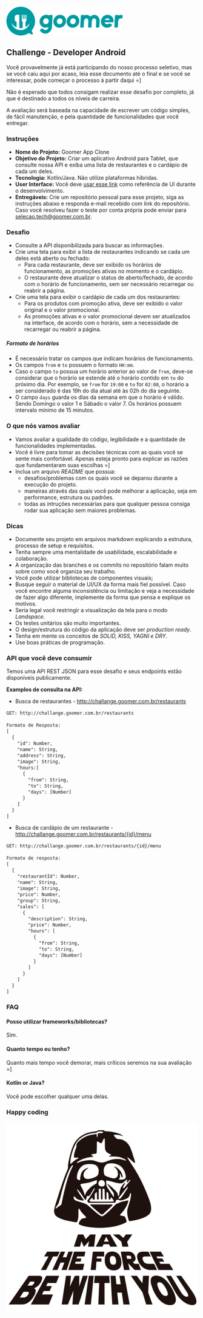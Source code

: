 ![alt text](media/logo-azul.png "Goomer")

## Challenge - Developer Android

Você provavelmente já está participando do nosso processo seletivo, mas se você caiu aqui por acaso, leia esse documento até o final e se você se interessar, pode começar o processo à partir daqui =]

Não é esperado que todos consigam realizar esse desafio por completo, já que é destinado a todos os níveis de carreira.

A avaliação será baseada na capacidade de escrever um código simples, de fácil manutenção, e pela quantidade de funcionalidades que você entregar.

### Instruções

- **Nome do Projeto:** Goomer App Clone
- **Objetivo do Projeto:** Criar um aplicativo Android para Tablet, que consulte nossa API e exiba uma lista de restaurantes e o cardápio de cada um deles.
- **Tecnologia:** Kotlin/Java. Não utilize plataformas híbridas.
- **User Interface:** Você deve [usar esse link](https://xd.adobe.com/spec/f1288410-9211-41e1-588b-c5e98f0c6643-8719/) como referência de UI durante o desenvolvimento.
- **Entregáveis:** Crie um repositório pessoal para esse projeto, siga as instruções abaixo e responda e-mail recebido com link do repositório. Caso você resolveu fazer o teste por conta própria pode enviar para selecao.tech@goomer.com.br.

### Desafio

- Consulte a API disponibilizada para buscar as informações.
- Crie uma tela para exibir a lista de restaurantes indicando se cada um deles está aberto ou fechado:
    - Para cada restaurante, deve ser exibido os horários de funcionamento, as promoções ativas no momento e o cardápio.
    - O restaurante deve atualizar o status de aberto/fechado, de acordo com o horário de funcionamento, sem ser necessário recarregar ou reabrir a página.
- Crie uma tela para exibir o cardápio de cada um dos restaurantes:
    - Para os produtos com promoção ativa, deve ser exibido o valor original e o valor promocional.
    - As promoções ativas e o valor promocional devem ser atualizados na interface, de acordo com o horário, sem a necessidade de recarregar ou reabrir a página.

##### Formato de horários
- É necessário tratar os campos que indicam horários de funcionamento. 
- Os campos `from` e `to` possuem o formato `HH:mm`. 
- Caso o campo `to` possua um horário anterior ao valor de `from`, deve-se considerar que o horário se estende até o horário contido em `to` do próximo dia. Por exemplo, se `from` for `19:00` e `to` for `02:00`, o horário a ser considerado é das 19h do dia atual até às 02h do dia seguinte.
- O campo `days` guarda os dias da semana em que o horário é válido. Sendo Domingo o valor 1 e Sábado o valor 7. Os horários possuem intervalo mínimo de 15 minutos.

### O que nós vamos avaliar

- Vamos avaliar a qualidade do código, legibilidade e a quantidade de funcionalidades implementadas.
- Você é livre para tomar as decisões técnicas com as quais você se sente mais confortável. Apenas esteja pronto para explicar as razões que fundamentaram suas escolhas =]
- Inclua um arquivo *README* que possua:
  - desafios/problemas com os quais você se deparou durante a execução do projeto.
  - maneiras através das quais você pode melhorar a aplicação, seja em performance, estrutura ou padrões. 
  - todas as intruções necessárias para que qualquer pessoa consiga rodar sua aplicação sem maiores problemas.

### Dicas

- Documente seu projeto em arquivos markdown explicando a estrutura, processo de setup e requisitos.
- Tenha sempre uma mentalidade de usabilidade, escalabilidade e colaboração.
- A organização das branches e os commits no repositório falam muito sobre como você organiza seu trabalho.
- Você pode utilizar bibliotecas de componentes visuais;
- Busque seguir o material de UI/UX da forma mais fiel possível. Caso você encontre alguma inconsistência ou limitação e veja a necessidade de fazer algo diferente, implemente da forma que pensa e explique os motivos.
- Seria legal você restringir a visualização da tela para o modo *Landspace*.
- Os testes unitários são muito importantes.
- O design/estrutura do código da aplicação deve ser *production ready*.
- Tenha em mente os conceitos de *SOLID, KISS, YAGNI e DRY*.
- Use boas práticas de programação.

### API que você deve consumir

Temos uma API REST JSON para esse desafio e seus endpoints estão disponíveis publicamente.

**Examplos de consulta na API:**

- Busca de restaurantes - http://challange.goomer.com.br/restaurants
```
GET: http://challange.goomer.com.br/restaurants

Formato de Resposta:
[
  {
    "id": Number,
    "name": String,
    "address": String,
    "image": String,
    "hours:[
      {
        "from": String,
        "to": String,
        "days": [Number]
      }
    ]
  }
]
```

- Busca de cardápio de um restaurante - http://challange.goomer.com.br/restaurants/{id}/menu
```
GET: http://challange.goomer.com.br/restaurants/{id}/menu

Formato de resposta:
[
  {
    "restaurantId": Number,
    "name": String,
    "image": String,
    "price": Number,
    "group": String,
    "sales": [
      {
        "description": String,
        "price": Number,
        "hours": [
          {
            "from": String,
            "to": String,
            "days": [Number]
          }
        ]
      }
    ]
  }
]
```

### FAQ
#### Posso utilizar frameworks/bibliotecas?
Sim.

#### Quanto tempo eu tenho?

Quanto mais tempo você demorar, mais críticos seremos na sua avaliação =]

#### Kotlin or Java?
Você pode escolher qualquer uma delas.

### Happy coding 

![alt text](media/may-the-force-be-with-you.jpg "Happy Ccoding!!!")